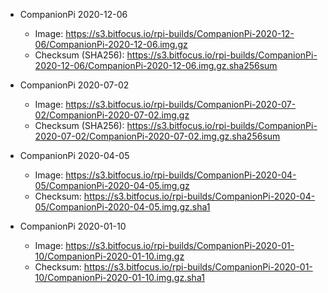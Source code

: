 - CompanionPi 2020-12-06

  - Image: https://s3.bitfocus.io/rpi-builds/CompanionPi-2020-12-06/CompanionPi-2020-12-06.img.gz
  - Checksum (SHA256): https://s3.bitfocus.io/rpi-builds/CompanionPi-2020-12-06/CompanionPi-2020-12-06.img.gz.sha256sum

- CompanionPi 2020-07-02

  - Image: https://s3.bitfocus.io/rpi-builds/CompanionPi-2020-07-02/CompanionPi-2020-07-02.img.gz
  - Checksum (SHA256): https://s3.bitfocus.io/rpi-builds/CompanionPi-2020-07-02/CompanionPi-2020-07-02.img.gz.sha256sum

- CompanionPi 2020-04-05

  - Image: https://s3.bitfocus.io/rpi-builds/CompanionPi-2020-04-05/CompanionPi-2020-04-05.img.gz
  - Checksum: https://s3.bitfocus.io/rpi-builds/CompanionPi-2020-04-05/CompanionPi-2020-04-05.img.gz.sha1

- CompanionPi 2020-01-10

  - Image: https://s3.bitfocus.io/rpi-builds/CompanionPi-2020-01-10/CompanionPi-2020-01-10.img.gz
  - Checksum: https://s3.bitfocus.io/rpi-builds/CompanionPi-2020-01-10/CompanionPi-2020-01-10.img.gz.sha1
